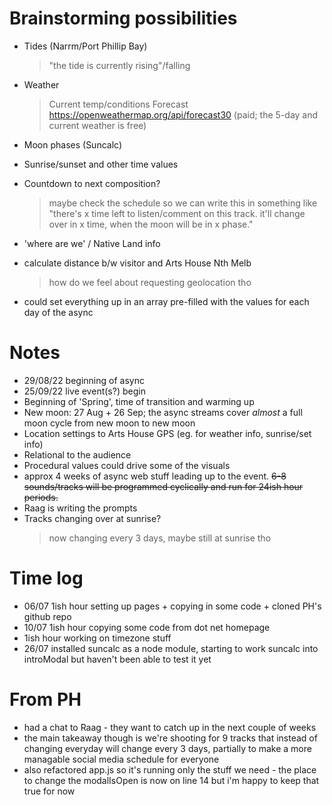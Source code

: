 # Brainstorming possibilities 
- Tides (Narrm/Port Phillip Bay)
    > "the tide is currently rising"/falling
- Weather 
    > Current temp/conditions
    > Forecast 
    https://openweathermap.org/api/forecast30 (paid; the 5-day and current weather is free)
- Moon phases (Suncalc) 
- Sunrise/sunset and other time values 
- Countdown to next composition? 
    > maybe check the schedule so we can write this in
something like "there's x time left to listen/comment on this track. it'll change over in x time, when the moon will be in x phase." 
- 'where are we' / Native Land info 
- calculate distance b/w visitor and Arts House Nth Melb 
    > how do we feel about requesting geolocation tho 

- could set everything up in an array pre-filled with the values for each day of the async 

# Notes
- 29/08/22 beginning of async 
- 25/09/22 live event(s?) begin
- Beginning of 'Spring', time of transition and warming up 
- New moon: 27 Aug + 26 Sep; the async streams cover *almost* a full moon cycle from new moon to new moon
- Location settings to Arts House GPS (eg. for weather info, sunrise/set info)
- Relational to the audience 
- Procedural values could drive some of the visuals 
- approx 4 weeks of async web stuff leading up to the event. ~~6-8 sounds/tracks will be programmed cyclically and run for 24ish hour periods.~~
- Raag is writing the prompts 
- Tracks changing over at sunrise? 
    > now changing every 3 days, maybe still at sunrise tho 

# Time log
- 06/07 1ish hour setting up pages + copying in some code + cloned PH's github repo 
- 10/07 1ish hour copying some code from dot net homepage
- 1ish hour working on timezone stuff 
- 26/07 installed suncalc as a node module, starting to work suncalc into introModal but haven't been able to test it yet 

# From PH
- had a chat to Raag - they want to catch up in the next couple of weeks
- the main takeaway though is we're shooting for 9 tracks that instead of changing everyday will change
every 3 days, partially to make a more managable social media schedule for everyone
- also refactored app.js so it's running only the stuff we need - the place to change the modalIsOpen is now
on line 14 but i'm happy to keep that true for now 